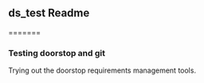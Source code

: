## ds_test Readme
=======

### Testing doorstop and git

Trying out the doorstop requirements management tools. 